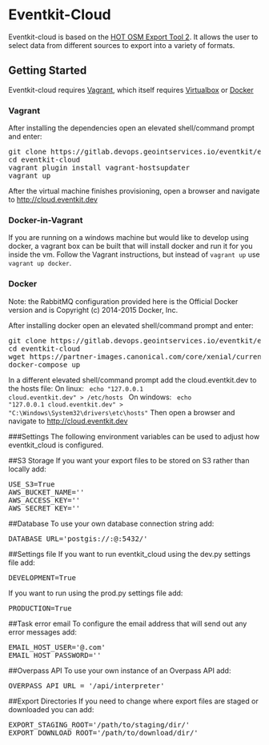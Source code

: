 Eventkit-Cloud
==============

Eventkit-cloud is based on the [HOT OSM Export Tool 2](https://github.com/hotosm/osm-export-tool2).  It allows the user to select data from different sources to export into a variety of formats.
  
## Getting Started
Eventkit-cloud requires [Vagrant](https://www.vagrantup.com/), which itself requires [Virtualbox](https://www.virtualbox.org/wiki/Downloads) or [Docker](https://docs.docker.com/engine/installation/)

### Vagrant
After installing the dependencies open an elevated shell/command prompt and enter:
<pre>git clone https://gitlab.devops.geointservices.io/eventkit/eventkit-cloud.git
cd eventkit-cloud
vagrant plugin install vagrant-hostsupdater
vagrant up</pre>
After the virtual machine finishes provisioning, open a browser and navigate to http://cloud.eventkit.dev

### Docker-in-Vagrant
If you are running on a windows machine but would like to develop using docker, a vagrant box can be built that will install docker and run it for you inside the vm.
Follow the Vagrant instructions, but instead of `vagrant up` use `vagrant up docker`.

### Docker 
Note: the RabbitMQ configuration provided here is the Official Docker version and is Copyright (c) 2014-2015 Docker, Inc. 

After installing docker open an elevated shell/command prompt and enter:
<pre>git clone https://gitlab.devops.geointservices.io/eventkit/eventkit-cloud.git
cd eventkit-cloud
wget https://partner-images.canonical.com/core/xenial/current/ubuntu-xenial-core-cloudimg-amd64-root.tar.gz
docker-compose up</pre>
In a different elevated shell/command prompt add the cloud.eventkit.dev to the hosts file:
On linux:
<code> echo "127.0.0.1  cloud.eventkit.dev" > /etc/hosts </code>
On windows:
<code> echo "127.0.0.1  cloud.eventkit.dev" > "C:\Windows\System32\drivers\etc\hosts"</code>
Then open a browser and navigate to http://cloud.eventkit.dev

###Settings
The following environment variables can be used to adjust how eventkit_cloud is configured.

##S3 Storage
If you want your export files to be stored on S3 rather than locally add:
<pre>USE_S3=True
AWS_BUCKET_NAME='<my-bucket>'
AWS_ACCESS_KEY='<my-access-key>'
AWS_SECRET_KEY='<my-secret-key>'</pre>

##Database
To use your own database connection string add:
<pre>DATABASE_URL='postgis://<user>:<password>@<site>:5432/<database_name>'</pre>

##Settings file
If you want to run eventkit_cloud using the dev.py settings file add:
<pre>DEVELOPMENT=True</pre>
If you want to run using the prod.py settings file add:
<pre>PRODUCTION=True</pre>

##Task error email
To configure the email address that will send out any error messages add:
<pre>EMAIL_HOST_USER='<email>@<email>.com'
EMAIL_HOST_PASSWORD='<email-password>'</pre>

##Overpass API
To use your own instance of an Overpass API add:
<pre>OVERPASS_API_URL = '<my-overpass-site.com>/api/interpreter'</pre>

##Export Directories
If you need to change where export files are staged or downloaded you can add:
<pre>EXPORT_STAGING_ROOT='/path/to/staging/dir/'
EXPORT_DOWNLOAD_ROOT='/path/to/download/dir/'</pre>